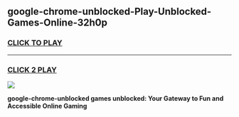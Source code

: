 
## google-chrome-unblocked-Play-Unblocked-Games-Online-32h0p
<h3>
<a href="https://premium76.site?title=google-chrome-unblocked&ref=25A">CLICK TO PLAY</a></h3>
<hr>

<h3>
<a href="https://premium76.site?title=google-chrome-unblocked&ref=25A">CLICK 2 PLAY</a>
  
</h3>

<a href="https://premium76.site?title=google-chrome-unblocked&ref=25A"><img src="https://clearcache.store/games.png"></a>


**google-chrome-unblocked games unblocked: Your Gateway to Fun and Accessible Online Gaming**
